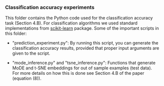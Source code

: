 ### Classification accuracy experiments
This folder contains the Python code used for the classification accuracy task (Section 4.B). For classification algorithms we used standard implementations 
from [scikit-learn](https://scikit-learn.org/stable/) package. Some of the important scripts in this folder:

- "prediction_experiment.py": By running this script, you can generate the classification accuracy results, provided that proper input arguments are given to 
the script.

- "mode_inference.py" and "tsne_inference.py": Functions that generate MoDE and t-SNE embeddings for out of sample examples (test data). For more details on how
this is done see Section 4.B of the paper (equation (8)).
